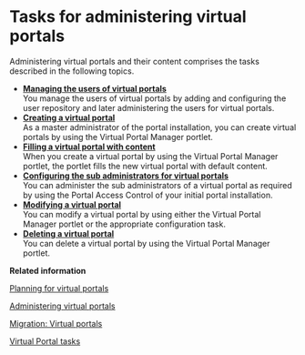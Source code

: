 # Tasks for administering virtual portals

Administering virtual portals and their content comprises the tasks described in the following topics.

-   **[Managing the users of virtual portals](../admin-system/advp_tsk_mng_usr.md)**  
You manage the users of virtual portals by adding and configuring the user repository and later administering the users for virtual portals.
-   **[Creating a virtual portal](../admin-system/advp_tsk_create_vp.md)**  
As a master administrator of the portal installation, you can create virtual portals by using the Virtual Portal Manager portlet.
-   **[Filling a virtual portal with content](../admin-system/advp_tsk_fill_content.md)**  
When you create a virtual portal by using the Virtual Portal Manager portlet, the portlet fills the new virtual portal with default content.
-   **[Configuring the sub administrators for virtual portals](../admin-system/advp_tsk_cfg_subadmin.md)**  
You can administer the sub administrators of a virtual portal as required by using the Portal Access Control of your initial portal installation.
-   **[Modifying a virtual portal](../admin-system/advp_tsk_modify.md)**  
You can modify a virtual portal by using either the Virtual Portal Manager portlet or the appropriate configuration task.
-   **[Deleting a virtual portal](../admin-system/advp_tsk_delete.md)**  
You can delete a virtual portal by using the Virtual Portal Manager portlet.


**Related information**  


[Planning for virtual portals](../admin-system/advppln.md)

[Administering virtual portals](../admin-system/advp_adm.md)

[Migration: Virtual portals](../migrate/mig_plan_expect_vp.md)

[Virtual Portal tasks](../migrate/virt_portal_post_mig.md)

